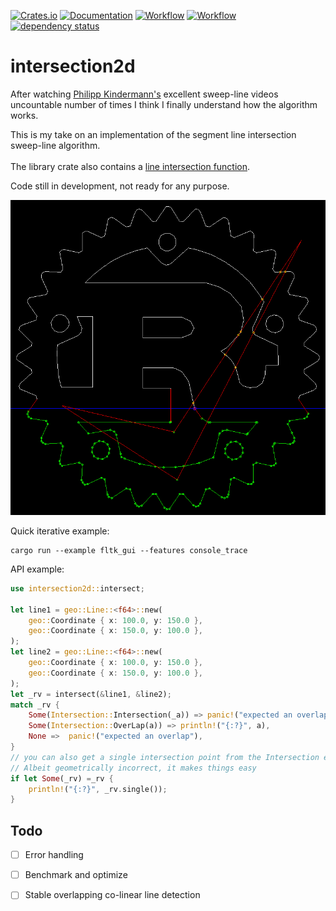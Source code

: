 

[![Crates.io](https://meritbadge.herokuapp.com/intersect2d)](https://crates.io/crates/intersect2d)
[![Documentation](https://docs.rs/intersect2d/badge.svg)](https://docs.rs/intersect2d)
[![Workflow](https://github.com/eadf/intersect2d.rs/workflows/Rust/badge.svg)](https://github.com/eadf/intersect2d.rs/workflows/Rust/badge.svg)
[![Workflow](https://github.com/eadf/intersect2d.rs/workflows/Clippy/badge.svg)](https://github.com/eadf/intersect2d.rs/workflows/Clippy/badge.svg)
[![dependency status](https://deps.rs/crate/intersect2d/0.1.0/status.svg)](https://deps.rs/crate/intersect2d/0.1.0)
# intersection2d
After watching [Philipp Kindermann's](https://www.youtube.com/watch?v=I9EsN2DTnN8) excellent sweep-line videos uncountable number 
of times I think I finally understand how the algorithm works.

This is my take on an implementation of the segment line 
intersection sweep-line algorithm.
\
\
The library crate also contains a [line intersection function](https://stackoverflow.com/a/565282).

Code still in development, not ready for any purpose.

![Rusty voronoi](img.png)

Quick iterative example:
```fish
cargo run --example fltk_gui --features console_trace
```

API example:
```rust
use intersection2d::intersect;

let line1 = geo::Line::<f64>::new(
    geo::Coordinate { x: 100.0, y: 150.0 },
    geo::Coordinate { x: 150.0, y: 100.0 },
);
let line2 = geo::Line::<f64>::new(
    geo::Coordinate { x: 100.0, y: 150.0 },
    geo::Coordinate { x: 150.0, y: 100.0 },
);
let _rv = intersect(&line1, &line2);
match _rv {
    Some(Intersection::Intersection(_a)) => panic!("expected an overlap"),
    Some(Intersection::OverLap(a)) => println!("{:?}", a),
    None =>  panic!("expected an overlap"),
}
// you can also get a single intersection point from the Intersection enum.
// Albeit geometrically incorrect, it makes things easy
if let Some(_rv) =_rv {
    println!("{:?}", _rv.single());
}
```

## Todo
- [ ] Error handling
- [ ] Benchmark and optimize
- [ ] Stable overlapping co-linear line detection 


